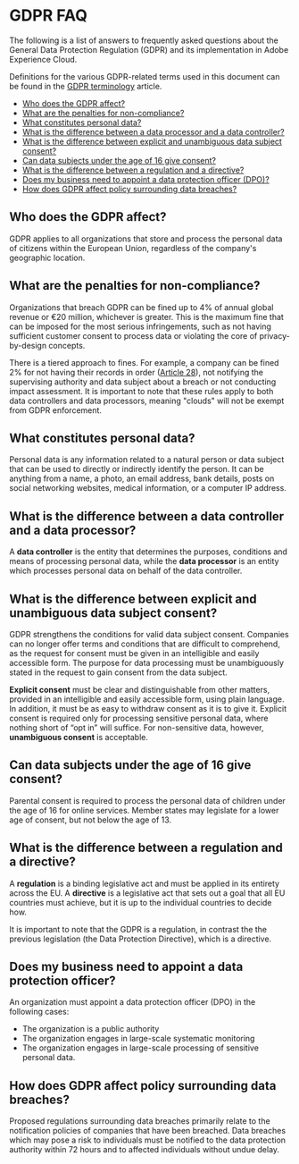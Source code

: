 # GDPR FAQ

The following is a list of answers to frequently asked questions about the General Data Protection Regulation (GDPR) and its implementation in Adobe Experience Cloud.

Definitions for the various GDPR-related terms used in this document can be found in the [GDPR terminology](gdpr-terminology.md) article.

* [Who does the GDPR affect?](#who-does-the-gdpr-affect)
* [What are the penalties for non-compliance?](#what-are-the-penalties-for-non-compliance)
* [What constitutes personal data?](#what-constitutes-personal-data)
* [What is the difference between a data processor and a data controller?](#what-is-the-difference-between-a-data-processor-and-a-data-controller)
* [What is the difference between explicit and unambiguous data subject consent?](#what-is-the-difference-between-explicit-and-unambiguous-data-subject-consent)
* [Can data subjects under the age of 16 give consent?](#can-data-subjects-under-the-age-of-16-give-consent)
* [What is the difference between a regulation and a directive?](#what-is-the-difference-between-a-regulation-and-a-directive)
* [Does my business need to appoint a data protection officer (DPO)?](#does-my-business-need-to-appoint-a-data-protection-officer)
* [How does GDPR affect policy surrounding data breaches?](#how-does-gdpr-affect-policy-surrounding-data-breaches)


## Who does the GDPR affect?

GDPR applies to all organizations that store and process the personal data of citizens within the European Union, regardless of the company's geographic location.

## What are the penalties for non-compliance?

Organizations that breach GDPR can be fined up to 4% of annual global revenue or €20 million, whichever is greater. This is the maximum fine that can be imposed for the most serious infringements, such as not having sufficient customer consent to process data or violating the core of privacy-by-design concepts. 

There is a tiered approach to fines. For example, a company can be fined 2% for not having their records in order ([Article 28](http://www.privacy-regulation.eu/en/article-28-processor-GDPR.htm)), not notifying the supervising authority and data subject about a breach or not conducting impact assessment. It is important to note that these rules apply to both data controllers and data processors, meaning "clouds" will not be exempt from GDPR enforcement.

## What constitutes personal data?

Personal data is any information related to a natural person or data subject that can be used to directly or indirectly identify the person. It can be anything from a name, a photo, an email address, bank details, posts on social networking websites, medical information, or a computer IP address.

## What is the difference between a data controller and a data processor?

A **data controller** is the entity that determines the purposes, conditions and means of processing personal data, while the **data processor** is an entity which processes personal data on behalf of the data controller.

## What is the difference between explicit and unambiguous data subject consent?

GDPR strengthens the conditions for valid data subject consent. Companies can no longer offer terms and conditions that are difficult to comprehend, as the request for consent must be given in an intelligible and easily accessible form. The purpose for data processing must be unambiguously stated in the request to gain consent from the data subject.

**Explicit consent** must be clear and distinguishable from other matters, provided in an intelligible and easily accessible form, using plain language. In addition, it must be as easy to withdraw consent as it is to give it.​ Explicit consent is required only for processing sensitive personal data, where nothing short of “opt in” will suffice. For non-sensitive data, however, **unambiguous consent** is acceptable.

## Can data subjects under the age of 16 give consent?

Parental consent is required to process the personal data of children under the age of 16 for online services. Member states may legislate for a lower age of consent, but not below the age of 13.

## What is the difference between a regulation and a directive?

A **regulation** is a binding legislative act and must be applied in its entirety across the EU. A **directive** is a legislative act that sets out a goal that all EU countries must achieve, but it is up to the individual countries to decide how.

It is important to note that the GDPR is a regulation, in contrast the the previous legislation (the Data Protection Directive), which is a directive.

## Does my business need to appoint a data protection officer?

An organization must appoint a data protection officer (DPO) in the following cases:
* The organization is a public authority
* The organization engages in large-scale systematic monitoring
* The organization engages in large-scale processing of sensitive personal data.

## How does GDPR affect policy surrounding data breaches?

Proposed regulations surrounding data breaches primarily relate to the notification policies of companies that have been breached. Data breaches which may pose a risk to individuals must be notified to the data protection authority within 72 hours and to affected individuals without undue delay.